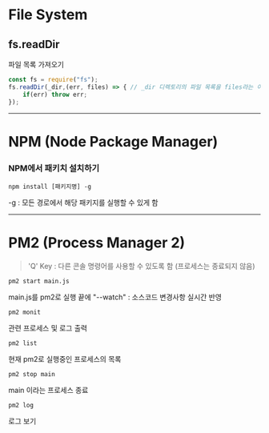 # File System
## fs.readDir
파일 목록 가져오기
```javascript
const fs = require("fs");
fs.readDir(_dir,(err, files) => { // _dir 디렉토리의 파일 목록을 files라는 이름의 배열로 가져옴.
	if(err) throw err;
});
```
***
# NPM (Node Package Manager)
### NPM에서 패키치 설치하기
```
npm install [패키지명] -g
```
-g : 모든 경로에서 해당 패키지를 실행할 수 있게 함
***
# PM2 (Process Manager 2)
>'Q' Key : 다른 콘솔 명령어를 사용할 수 있도록 함 (프로세스는 종료되지 않음)

```
pm2 start main.js
```
main.js를 pm2로 실행
끝에 "--watch" : 소스코드 변경사항 실시간 반영
```
pm2 monit
```
관련 프로세스 및 로그 출력
```
pm2 list
```
현재 pm2로 실행중인 프로세스의 목록
```
pm2 stop main
```
main 이라는 프로세스 종료
```
pm2 log
```
로그 보기